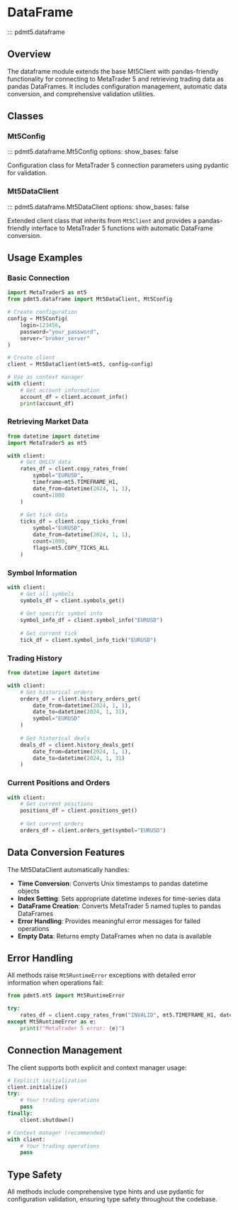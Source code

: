 # DataFrame

::: pdmt5.dataframe

## Overview

The dataframe module extends the base Mt5Client with pandas-friendly functionality for connecting to MetaTrader 5 and retrieving trading data as pandas DataFrames. It includes configuration management, automatic data conversion, and comprehensive validation utilities.

## Classes

### Mt5Config
::: pdmt5.dataframe.Mt5Config
    options:
      show_bases: false

Configuration class for MetaTrader 5 connection parameters using pydantic for validation.

### Mt5DataClient
::: pdmt5.dataframe.Mt5DataClient
    options:
      show_bases: false

Extended client class that inherits from `Mt5Client` and provides a pandas-friendly interface to MetaTrader 5 functions with automatic DataFrame conversion.


## Usage Examples

### Basic Connection

```python
import MetaTrader5 as mt5
from pdmt5.dataframe import Mt5DataClient, Mt5Config

# Create configuration
config = Mt5Config(
    login=123456,
    password="your_password",
    server="broker_server"
)

# Create client
client = Mt5DataClient(mt5=mt5, config=config)

# Use as context manager
with client:
    # Get account information
    account_df = client.account_info()
    print(account_df)
```

### Retrieving Market Data

```python
from datetime import datetime
import MetaTrader5 as mt5

with client:
    # Get OHLCV data
    rates_df = client.copy_rates_from(
        symbol="EURUSD",
        timeframe=mt5.TIMEFRAME_H1,
        date_from=datetime(2024, 1, 1),
        count=1000
    )
    
    # Get tick data
    ticks_df = client.copy_ticks_from(
        symbol="EURUSD",
        date_from=datetime(2024, 1, 1),
        count=1000,
        flags=mt5.COPY_TICKS_ALL
    )
```

### Symbol Information

```python
with client:
    # Get all symbols
    symbols_df = client.symbols_get()
    
    # Get specific symbol info
    symbol_info_df = client.symbol_info("EURUSD")
    
    # Get current tick
    tick_df = client.symbol_info_tick("EURUSD")
```

### Trading History

```python
from datetime import datetime

with client:
    # Get historical orders
    orders_df = client.history_orders_get(
        date_from=datetime(2024, 1, 1),
        date_to=datetime(2024, 1, 31),
        symbol="EURUSD"
    )
    
    # Get historical deals
    deals_df = client.history_deals_get(
        date_from=datetime(2024, 1, 1),
        date_to=datetime(2024, 1, 31)
    )
```

### Current Positions and Orders

```python
with client:
    # Get current positions
    positions_df = client.positions_get()
    
    # Get current orders
    orders_df = client.orders_get(symbol="EURUSD")
```

## Data Conversion Features

The Mt5DataClient automatically handles:

- **Time Conversion**: Converts Unix timestamps to pandas datetime objects
- **Index Setting**: Sets appropriate datetime indexes for time-series data
- **DataFrame Creation**: Converts MetaTrader 5 named tuples to pandas DataFrames
- **Error Handling**: Provides meaningful error messages for failed operations
- **Empty Data**: Returns empty DataFrames when no data is available

## Error Handling

All methods raise `Mt5RuntimeError` exceptions with detailed error information when operations fail:

```python
from pdmt5.mt5 import Mt5RuntimeError

try:
    rates_df = client.copy_rates_from("INVALID", mt5.TIMEFRAME_H1, datetime.now(), 100)
except Mt5RuntimeError as e:
    print(f"MetaTrader 5 error: {e}")
```

## Connection Management

The client supports both explicit and context manager usage:

```python
# Explicit initialization
client.initialize()
try:
    # Your trading operations
    pass
finally:
    client.shutdown()

# Context manager (recommended)
with client:
    # Your trading operations
    pass
```

## Type Safety

All methods include comprehensive type hints and use pydantic for configuration validation, ensuring type safety throughout the codebase.

